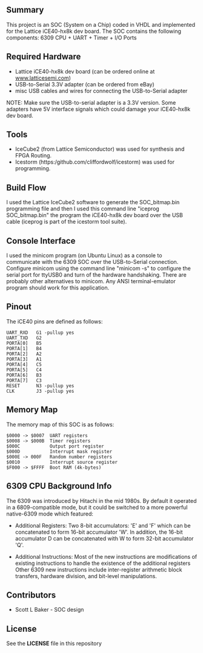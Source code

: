 
## Summary

This project is an SOC (System on a Chip) coded in VHDL and implemented for the Lattice iCE40-hx8k dev board. The SOC contains the following components: 6309 CPU + UART + Timer + I/O Ports

## Required Hardware

* Lattice iCE40-hx8k dev board (can be ordered online at www.latticesemi.com)
* USB-to-Serial 3.3V adapter (can be ordered from eBay)
* misc USB cables and wires for connecting the USB-to-Serial adapter

NOTE: Make sure the USB-to-serial adapter is a 3.3V version. Some adapters have 5V interface signals which could damage your iCE40-hx8k dev board.

## Tools

* IceCube2 (from Lattice Semiconductor) was used for synthesis and FPGA Routing.
* Icestorm (https:/github.com/cliffordwolf/icestorm) was used for programming.


## Build Flow

I used the Lattice IceCube2 software to generate the SOC_bitmap.bin programming file and then I used this command line "iceprog SOC_bitmap.bin" the program the iCE40-hx8k dev board over the USB cable (iceprog is part of the icestorm tool suite).

## Console Interface

I used the minicom program (on Ubuntu Linux) as a console to communicate with the 6309 SOC over the USB-to-Serial connection. Configure minicom using the command line "minicom -s" to configure the serial port for ttyUSB0 and turn of the hardware handshaking. There are probably other alternatives to minicom. Any ANSI terminal-emulator program should work for this application.

## Pinout

The iCE40 pins are defined as follows:
```
UART_RXD   G1 -pullup yes
UART_TXD   G2
PORTA[0]   B5
PORTA[1]   B4
PORTA[2]   A2
PORTA[3]   A1
PORTA[4]   C5
PORTA[5]   C4
PORTA[6]   B3
PORTA[7]   C3
RESET      N3 -pullup yes
CLK        J3 -pullup yes
```

## Memory Map

The memory map of this SOC is as follows:
```
$0000 -> $0007  UART registers
$0008 -> $000B  Timer registers
$000C           Output port register
$000D           Interrupt mask register
$000E -> 000F   Random number registers
$0010           Interrupt source register
$F000 -> $FFFF  Boot RAM (4k-bytes)
```

## 6309 CPU Background Info

The 6309 was introduced by Hitachi in the mid 1980s.
By default it operated in a 6809-compatible mode, but it could be switched to a more powerful native-6309 mode which featured:

+ Additional Registers:
  Two 8-bit accumulators: 'E' and 'F' which  can be concatenated
  to form 16-bit accumulator 'W'. In addition, the 16-bit accumulator D can be
  concatenated with W to form 32-bit accumulator 'Q'.

+ Additional Instructions:
  Most of the new instructions are modifications of existing
  instructions to handle the existence of the additional registers
  Other 6309 new instructions include inter-register arithmetic
  block transfers, hardware division, and bit-level manipulations.


## Contributors

* Scott L Baker - SOC design

## License

See the **LICENSE** file in this repository
